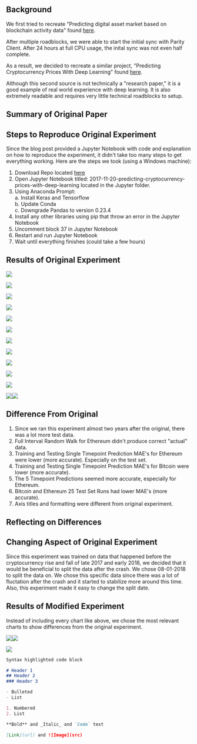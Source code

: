 ## Background

We first tried to recreate "Predicting digital asset market based on blockchain activity data" found [here](https://arxiv.org/pdf/1810.06696.pdf).

After multiple roadblocks, we were able to start the initial sync with Parity Client. After 24 hours at full CPU usage, the inital sync was not even half complete. 

As a result, we decided to recreate a similar project, "Predicting Cryptocurrency Prices With Deep Learning" found [here](https://dashee87.github.io/deep%20learning/python/predicting-cryptocurrency-prices-with-deep-learning/).

Although this second source is not technically a "research paper," it is a good example of real world experience with deep learning. It is also extremely readable and requires very little technical roadblocks to setup.



## Summary of Original Paper

## Steps to Reproduce Original Experiment

Since the blog post provided a Jupyter Notebook with code and explanation on how to reproduce the experiment, it didn't take too many steps to get everything working. Here are the steps we took (using a Windows machine):

1. Download Repo located [here](https://github.com/dashee87/blogScripts)
2. Open Jupyter Notebook titled: 2017-11-20-predicting-cryptocurrency-prices-with-deep-learning located in the Jupyter folder.
3. Using Anaconda Prompt:<br/>
  a. Install Keras and Tensorflow<br/>
  b. Update Conda<br/>
  c. Downgrade Pandas to version 0.23.4<br/>
4. Install any other libraries using pip that throw an error in the Jupyter Notebook
5. Uncomment block 37 in Jupyter Notebook
6. Restart and run Jupyter Notebook
7. Wait until everything finishes (could take a few hours)

## Results of Original Experiment
<p align="left">
  <img src="https://i.ibb.co/TtfxxwZ/Training-Testing-Set.png">
</p>
<p align="left">
  <img src="https://i.ibb.co/Wy2F6wb/Simple-Lag-Model.png">
</p>
<p align="left">
  <img src="https://i.ibb.co/wB9jygY/Single-Point-Random-Walk-Test-Set.png">
</p>
<p align="left">
  <img src="https://i.ibb.co/RPvHyVk/Full-Interval-Random-Walk.png">
</p>
<p align="left">
  <img src="https://i.ibb.co/4SBLtcb/Single-Point-Random-Walk.png">
</p>
<p align="left">
  <img src="https://i.ibb.co/j3brqPx/Training-Error.png">
</p>
<p align="left">
  <img src="https://i.ibb.co/82K3n32/Training-Set-Single-Point-Timepoint-Prediction.png">
</p>
<p align="left">
  <img src="https://i.ibb.co/TwqDLQR/Test-Set-Single-Timepoint-Prediction.png">
</p>
<p align="left">
  <img src="https://i.ibb.co/KNzj3KD/Training-Set-Single-Point-Timepoint-Prediction-Bitcoin.png">
</p>
<p align="left">
  <img src="https://i.ibb.co/3rxGZXP/Test-Set-Single-Timepoint-Prediction-Bitcoin.png">
</p>
<p align="left">
  <img src="https://i.ibb.co/FVTR385/Test-Set5-Timepoint-Predictions.png">
</p>
<p align="left">
  <img src="https://imgbb.com/"><img src="https://i.ibb.co/dcVy8VL/MAECharts.png">
</p>

## Difference From Original
1. Since we ran this experiment almost two years after the original, there was a lot more test data.
2. Full Interval Random Walk for Ethereum didn't produce correct "actual" data.
3. Training and Testing Single Timepoint Prediction MAE's for Ethereum were lower (more accurate). Especially on the test set.
4. Training and Testing Single Timepoint Prediction MAE's for Bitcoin were lower (more accurate).
5. The 5 Timepoint Predictions seemed more accurate, especially for Ethereum.
6. Bitcoin and Ethereum 25 Test Set Runs had lower MAE's (more accurate).
7. Axis titles and formatting were different from original experiment.

## Reflecting on Differences

## Changing Aspect of Original Experiment
Since this experiment was trained on data that happened before the cryptocurrency rise and fall of late 2017 and early 2018, we decided that it would be beneficial to split the data after the crash. We chose 08-01-2018 to split the data on. We chose this specific data since there was a lot of fluctation after the crash and it started to stabilize more around this time. Also, this experiment made it easy to change the split date.

## Results of Modified Experiment
Instead of including every chart like above, we chose the most relevant charts to show differences from the original experiment.

<p align="left">
  <img src="https://imgbb.com/"><img src="https://i.ibb.co/ngnSPwQ/Training-Testing-Set-Final.png">
</p>
<p align="left">
  <img src="https://i.ibb.co/Wg6dg99/Training-Error-Final.png">
</p>




```markdown
Syntax highlighted code block

# Header 1
## Header 2
### Header 3

- Bulleted
- List

1. Numbered
2. List

**Bold** and _Italic_ and `Code` text

[Link](url) and ![Image](src)
```


